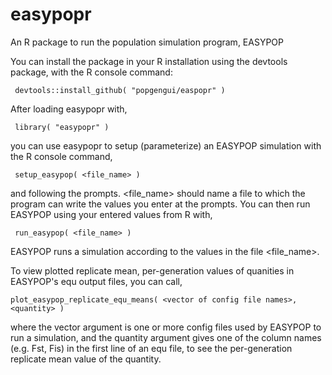# easypopr
An R package to run the population simulation program, EASYPOP

You can install the package in your R installation using the devtools package, with the R console command: 

     devtools::install_github( "popgengui/easpopr" )

After loading easypopr with,

     library( "easypopr" )

you can use easypopr to setup (parameterize) an EASYPOP simulation with the R console command,
     
     setup_easypop( <file_name> )

and following the prompts.  <file_name> should name a file to which the program can write the values you enter at the prompts.   You can then run EASYPOP using your entered values from R with, 

     run_easypop( <file_name> )

EASYPOP runs a simulation according to the values in the file <file_name>.

To view plotted replicate mean, per-generation values of quanities in EASYPOP's equ output files, you can call,

    plot_easypop_replicate_equ_means( <vector of config file names>, <quantity> )

where the vector argument is one or more config files used by EASYPOP to run a simulation, and the quantity argument gives one of the column names (e.g. Fst, Fis) in the first line of an equ file, to see the per-generation replicate mean value of the quantity.




